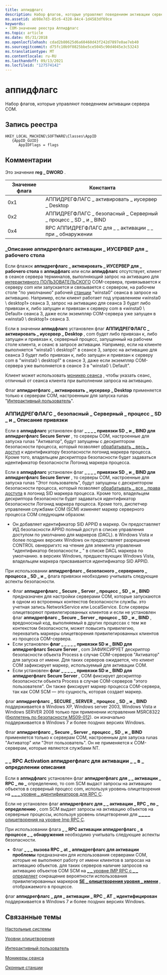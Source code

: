 ```yaml
---
title: аппидфлагс
description: Набор флагов, которые управляют поведением активации сервера COM.
ms.assetid: ab98e7d3-85c6-4328-84c4-1d4583df69ce
keywords:
- COM-значение реестра Аппидфлагс
ms.topic: article
ms.date: 05/31/2018
ms.openlocfilehash: cdad2b80625d6a60460d43f242d7897e0ae7eb40
ms.sourcegitcommit: d75fc10b9f0825bbe5ce5045c90d4045e3c53243
ms.translationtype: MT
ms.contentlocale: ru-RU
ms.lasthandoff: 09/13/2021
ms.locfileid: "127574142"
---
```

# <a name="appidflags"></a>аппидфлагс

Набор флагов, которые управляют поведением активации сервера COM.

## <a name="registry-entry"></a>Запись реестра

```
HKEY_LOCAL_MACHINE\SOFTWARE\Classes\AppID
   {AppID_GUID}
      AppIDFlags = flags
```

## <a name="remarks"></a>Комментарии

Это значение **reg \_ DWORD** .



| Значение флага | Константа                                              |
|------------|-------------------------------------------------------|
| 0x1        | АППИДРЕГФЛАГС \_ активировать \_ иусервер \_ Desktop          |
| 0x2        | АППИДРЕГФЛАГС \_ безопасный \_ Серверный \_ процесс \_ SD \_ и \_ BIND |
| 0x4        | RPC АППИДРЕГФЛАГС для \_ \_ активации \_ \_ при \_ обнаружении   |



 

### <a name="appidregflags_activate_iuserver_indesktop-description"></a>\_Описание аппидрегфлагс активации \_ ИУСЕРВЕР для \_ рабочего стола

Если флажок **аппидрегфлагс \_ активировать \_ ИУСЕРВЕР для \_ рабочего стола** в **аппидфлагс** или если **аппидфлагс** отсутствует, клиент в сеансе сервера терминалов, выполняющий запрос на активацию для [интерактивного ПОЛЬЗОВАТЕЛЬСКОГО](interactive-user.md) COM-сервера, привязывается к серверу com или запускается и связывается с сервером, на рабочем столе "по умолчанию" рабочей [станции](/windows/desktop/winstation/window-stations) "winsta0" сеанса в запросе на активацию. Например, если клиент работает под управлением «winsta0 \\ desktop1» сеанса 3, запрос на активацию для сеанса 3 будет либо привязан к, либо запущен и привязан к серверу com в «winsta0 \\ Default» сеанса 3, даже если экземпляр COM-сервера уже запущен в «winsta0 \\ desktop1» сеанса 3.

Если в значении **аппидфлагс** установлен флаг **АППИДРЕГФЛАГС \_ активировать \_ иусервер \_ Desktop** , com будет либо привязан к, либо запущен и привязан к, серверный процесс, запущенный на рабочем столе клиента, и сеанс в запросе активации. Например, если на клиенте выполняется "winsta0 \\ desktop1" в сеансе 3, запрос на активацию для сеанса 3 будет либо привязан к, либо запущен и привязан к серверу com в "winsta0 \\ desktop1" в сеансе 3, даже если экземпляр COM-сервера уже выполняется в сеансе 3 в "winsta0 \\ Default".

Клиент может использовать [моникер сеанса](/windows/desktop/TermServ/session-monikers) , чтобы указать сеанс, отличный от сеанса клиента при выполнении запроса на активацию.

Флаг **аппидрегфлагс \_ активировать \_ иусервер \_ Desktop** применяется только к серверам COM, настроенным для запуска runas "[Интерактивный пользователь](interactive-user.md)".

### <a name="appidregflags_secure_server_process_sd_and_bind-description"></a>АППИДРЕГФЛАГС \_ безопасный \_ Серверный \_ процесс \_ SD \_ и \_ Описание привязки

Если в **аппидфлагс** установлен флаг **\_ \_ \_ \_ привязки SD \_ и \_ BIND для аппидрегфлагс Secure Server** , то серверы COM, настроенные для запуска runas "Активатор", будут запущены с дескриптором безопасности процесса, который позволяет [обрабатывать \_ весь \_ доступ](/windows/desktop/ProcThread/process-security-and-access-rights) к идентификатору безопасности логонид маркера процесса. Кроме того, владельцем дескриптора безопасности будет задаваться идентификатор безопасности Логонид маркера процесса.

Если в **аппидфлагс** установлен флаг **\_ \_ \_ \_ привязки SD \_ и \_ BIND для аппидрегфлагс Secure Server** , то серверы COM, настроенные для запуска runas "Этот пользователь", будут запущены с дескриптором безопасности процесса, который позволяет [обрабатывать \_ все \_ права доступа](/windows/desktop/ProcThread/process-security-and-access-rights) в логонид SID маркера процесса. Кроме того, владельцем дескриптора безопасности будет задаваться идентификатор безопасности Логонид маркера процесса. Кроме того, диспетчер управления службами COM (SCM) изменяет маркер серверного процесса COM следующим образом:

-   Он добавляет идентификатор SID APPID в маркер. Он предоставляет ИД безопасности APPID полный доступ в списке управления доступом по умолчанию для маркеров (DACL). в Windows Vista и более поздних версиях Windows он предоставляет разрешение CONTROL овнерригхтс на чтение для элемента управления "идентификатор безопасности \_ " в списке DACL маркера по умолчанию. в версиях Windows, предшествующих Windows Vista, владельцем маркера присваивается идентификатор SID APPID.

При использовании **аппидрегфлагс \_ безопасного \_ серверного \_ процесса \_ SD \_ и \_** флага привязки необходимо учитывать следующие аспекты безопасности.

-   Флаг **аппидрегфлагс \_ Secure \_ Server \_ процесс \_ SD \_ и \_ BIND** предназначен для настройки серверами COM, которые запускаются в одном из встроенных контекстов безопасности службы. это учетная запись NetworkService или LocalService. Если серверы олицетворяют привилегированных клиентов и если не установлен флаг **аппидрегфлагс \_ Secure \_ Server \_ процесс \_ SD \_ и \_ BIND** , вредоносный код, выполняемый в других процессах с тем же контекстом безопасности, может повысить привилегию, перехватить маркеры олицетворения привилегированных клиентов из процесса COM-сервера.
-   Если установлен **флаг \_ \_ \_ \_ \_ привязки SD и \_ BIND для аппидрегфлагс Secure Server** , com ЗАФИКСИРУЕТ дескриптор безопасности объекта Process в случае COM-серверов "Активатор" для запуска от имени. Для таких серверов ожидается, что клиент COM зафиксирует маркер, используемый для активации COM.
-   Если установлен **флаг \_ \_ \_ \_ \_ привязки SD и \_ BIND для аппидрегфлагс Secure Server** , COM фиксирует дескриптор безопасности объекта Process в случае COM-серверов "этого пользователя". Он также фиксирует маркер процесса COM-сервера, так как COM SCM — это сущность, которая создает маркер.

флаг **аппидрегфлагс \_ SECURE \_ SERVER \_ процесс \_ SD \_ и \_ BIND** поддерживается в Windows XP, Windows server 2003, Windows Vista и Windows SERVER 2008 только при применении исправления MSRC8322 ([бюллетень по безопасности MS09-012](https://support.microsoft.com/kb/959454)). он изначально поддерживается в Windows 7 и более поздних версиях Windows.

Флаг **аппидрегфлагс \_ Secure \_ Server \_ процесс \_ SD \_ и \_ BIND** применяется только к серверам COM, настроенным для запуска runas "Активатор" или "Этот пользователь". Он не применяется к COM-серверам, которые являются службами NT.

### <a name="appidregflags_issue_activation_rpc_at_identify-description"></a>\_ \_ RPC Activation аппидрегфлагс для активации \_ \_ в \_ определении описания

Если в **аппидфлагс** установлен флаг **аппидрегфлагс для \_ \_ активации \_ RPC \_ по \_** определению, то com SCM выдаст запросы на активацию объектов в серверный процесс com, используя уровень олицетворения на [ \_ \_ \_ уровне \_ идентификаторов для RPC C](impersonation-levels.md).

Если не установлен флаг **аппидрегфлагс для \_ \_ активации \_ RPC \_ по \_ определению** , com SCM выдает запросы на активацию объектов на серверные процессы, используя уровень олицетворения для [ \_ \_ \_ \_ олицетворения на уровне Imp RPC C](impersonation-levels.md).

При использовании флага **\_ \_ RPC активации аппидрегфлагс \_ в процессе \_ \_ обнаружения** необходимо учитывать следующие аспекты безопасности.

-   Флаг **\_ \_ \_ вызова RPC \_ at \_ аппидрегфлагс для активации проблемы** предназначен для использования серверами COM, которые не выполняют работу от имени клиентов в запросах на активацию объектов. для таких серверов наличие запросов на активацию объектов COM SCM на [ \_ \_ уровне IMP RPC с \_ \_ определяет](impersonation-levels.md) сокращение вероятности использования привилегированных маркеров [**SE \_ олицетворения уровня \_ имени**](/windows/desktop/SecAuthZ/privilege-constants) , отображаемого в процессе.

флаг **аппидрегфлагс \_ для \_ активации \_ RPC \_ AT \_ идентифицирован** поддерживается в Windows 7 и более поздних версиях Windows.

## <a name="related-topics"></a>Связанные темы

<dl> <dt>

[Настольные системы](/windows/desktop/winstation/desktops)
</dt> <dt>

[Уровни олицетворения](impersonation-levels.md)
</dt> <dt>

[Интерактивный пользователь](interactive-user.md)
</dt> <dt>

[Моникеры сеанса](/windows/desktop/TermServ/session-monikers)
</dt> <dt>

[Оконные станции](/windows/desktop/winstation/window-stations)
</dt> </dl>

 

 